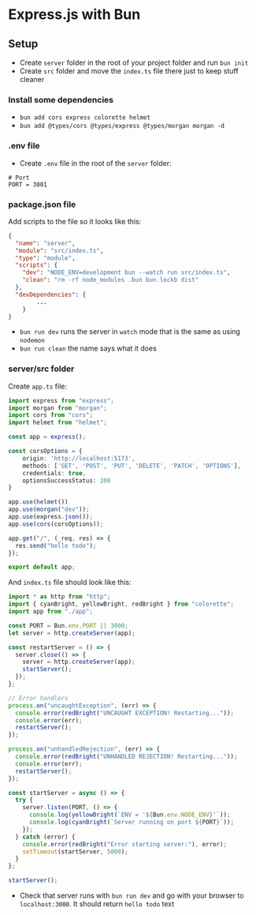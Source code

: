 # Express.js with Bun
## Setup
- Create `server` folder in the root of your project folder and run `bun init`
- Create `src` folder and move the `index.ts` file there just to keep stuff cleaner

### Install some dependencies
- `bun add cors express colorette helmet`
- `bun add @types/cors @types/express @types/morgan morgan -d`

### .env file
- Create `.env` file in the root of the `server` folder:
```.env
# Port
PORT = 3001
```

### package.json file
Add scripts to the file so it looks like this:
```json
{
  "name": "server",
  "module": "src/index.ts",
  "type": "module",
  "scripts": {
    "dev": "NODE_ENV=development bun --watch run src/index.ts",
    "clean": "rm -rf node_modules .bun bun.lockb dist"
  },
  "devDependencies": {
		...
	}
}
```
- `bun run dev` runs the server in `watch` mode that is the same as using `nodemon`
- `bun run clean` the name says what it does

### server/src folder
Create `app.ts` file:
```ts
import express from "express";
import morgan from "morgan";
import cors from "cors";
import helmet from "helmet";

const app = express();

const corsOptions = {
	origin: 'http://localhost:5173',
	methods: ['GET', 'POST', 'PUT', 'DELETE', 'PATCH', 'OPTIONS'],
	credentials: true,
	optionsSuccessStatus: 200
}

app.use(helmet())
app.use(morgan("dev"));
app.use(express.json());
app.use(cors(corsOptions));

app.get("/", (_req, res) => {
  res.send("hello todo");
});

export default app;
```

And `index.ts` file should look like this:
```ts
import * as http from "http";
import { cyanBright, yellowBright, redBright } from "colorette";
import app from "./app";

const PORT = Bun.env.PORT || 3000;
let server = http.createServer(app);

const restartServer = () => {
  server.close(() => {
    server = http.createServer(app);
    startServer();
  });
};

// Error handlers
process.on("uncaughtException", (err) => {
  console.error(redBright("UNCAUGHT EXCEPTION! Restarting..."));
  console.error(err);
  restartServer();
});

process.on("unhandledRejection", (err) => {
  console.error(redBright("UNHANDLED REJECTION! Restarting..."));
  console.error(err);
  restartServer();
});

const startServer = async () => {
  try {
    server.listen(PORT, () => {
      console.log(yellowBright(`ENV = '${Bun.env.NODE_ENV}'`));
      console.log(cyanBright(`Server running on port ${PORT}`));
    });
  } catch (error) {
    console.error(redBright("Error starting server:"), error);
    setTimeout(startServer, 5000);
  }
};

startServer();
```

- Check that server runs with `bun run dev` and go with your browser to `localhost:3000`. It should return `hello todo` text